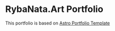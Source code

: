 # RybaNata.Art Portfolio
This portfolio is based on [Astro Portfolio Template](https://github.com/withastro/astro/tree/latest/examples/portfolio)
